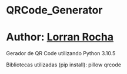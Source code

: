 # QRCode_Generator
# Author: <a href="https://www.lorranrocha.com/">Lorran Rocha</a>
Gerador de QR Code utilizando Python 3.10.5

Bibliotecas utilizadas (pip install):
  pillow
  qrcode
